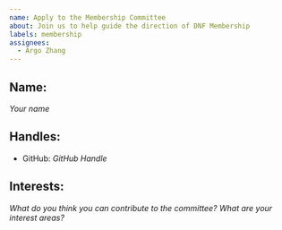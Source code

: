 ```yaml
---
name: Apply to the Membership Committee
about: Join us to help guide the direction of DNF Membership
labels: membership
assignees:
  - Argo Zhang
---
```


## Name:

_Your name_

## Handles:

- GitHub: _GitHub Handle_

## Interests:

_What do you think you can contribute to the committee? What are your interest areas?_
